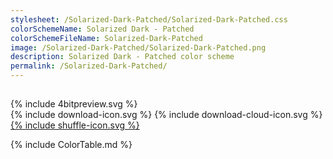 ```yaml
---
stylesheet: /Solarized-Dark-Patched/Solarized-Dark-Patched.css
colorSchemeName: Solarized Dark - Patched
colorSchemeFileName: Solarized-Dark-Patched
image: /Solarized-Dark-Patched/Solarized-Dark-Patched.png
description: Solarized Dark - Patched color scheme
permalink: /Solarized-Dark-Patched/
---
```


<h2 style='text-align:center'>
    <a id='colorSchemeNameLink' href='#'>
        <span class='ColorSchemeFileName' />
    </a>
</h2>

<div class='centeredText'>
{% include 4bitpreview.svg %}
</div>

<div class='centeredText'>
    <a id='downloadSchemeLink' class='padded'>
{% include download-icon.svg %}
    </a>
    <a id='cdnSchemeLink' class='padded'>
{% include download-cloud-icon.svg %}
    </a>
    <a id='feelingLucky' href="javascript:feelingLucky(document.getElementById('themeSelector'))" class='padded'>
{% include shuffle-icon.svg %}
    </a>
</div>

{% include ColorTable.md %}

